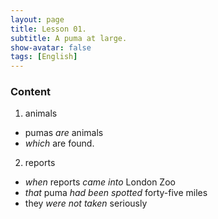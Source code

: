 ```yaml
---
layout: page
title: Lesson 01.
subtitle: A puma at large.
show-avatar: false
tags: [English]
---
```


### Content

1. animals
- pumas _are_ animals   
- *which* are found.

2. reports
- *when* reports _came into_ London Zoo
- _that_ puma _had been spotted_ forty-five miles
- they _were not taken_ seriously

